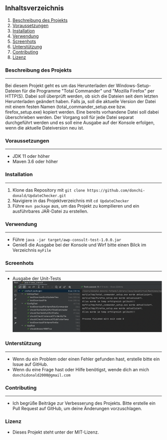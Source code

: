 
## Inhaltsverzeichnis
1. [Beschreibung des Projekts](#beschreibung-des-projekts)
2. [Voraussetzungen](#voraussetzungen)
3. [Installation](#installation)
4. [Verwendung](#verwendung)
5. [Screenhots](#screenhots)
6. [Unterstützung](#unterstützung)
7. [Contributing](#contributing)
8. [Lizenz](#lizenz)

### Beschreibung des Projekts
***
Bei diesem Projekt geht es um das Herunterladen der Windows-Setup-Dateien für die Programme "Total Commander" und "Mozilla Firefox" per HTTP(S). Dabei soll überprüft werden, ob sich die Dateien seit dem letzten Herunterladen geändert haben. Falls ja, soll die aktuelle Version der Datei mit einem festen Namen (total_commander_setup.exe bzw. firefox_setup.exe) kopiert werden. Eine bereits vorhandene Datei soll dabei überschrieben werden. Der Vorgang soll für jede Datei separat durchgeführt werden und es soll eine Ausgabe auf der Konsole erfolgen, wenn die aktuelle Dateiversion neu ist.

### Voraussetzungen
***
* JDK 11 oder höher
* Maven 3.6 oder höher

### Installation
***
1. Klone das Repository mit `git clone https://github.com/donchi-donald/UpdateChecker.git`
2. Navigiere in das Projektverzeichnis mit `cd UpdateChecker`
3. Führe `mvn package` aus, um das Projekt zu kompilieren und ein ausführbares JAR-Datei zu erstellen.

### Verwendung
***
* Führe `java -jar target/awp-consult-test-1.0.0.jar`
* Genieß die Ausgabe bei der Konsole und Wirf bitte einen Bilck im Verzeichnis `myFile`

### Screenhots 
***
* Ausgabe der Unit-Tests
  ![Unit Test](./img/unit_test.png)


### Unterstützung
***
* Wenn du ein Problem oder einen Fehler gefunden hast, erstelle bitte ein Issue auf GitHub.
* Wenn du eine Frage hast oder Hilfe benötigst, wende dich an mich `donchidonald2000@gmail.com`

### Contributing
***
* Ich begrüße Beiträge zur Verbesserung des Projekts. Bitte erstelle ein Pull Request auf GitHub, um deine Änderungen vorzuschlagen.


### Lizenz
* Dieses Projekt steht unter der MIT-Lizenz.


